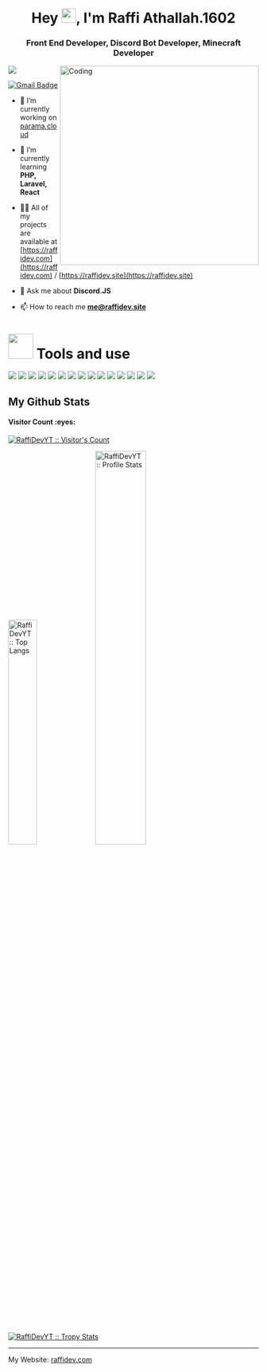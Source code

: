 <h1 align="center">Hey <img src="https://github.com/TheDudeThatCode/TheDudeThatCode/blob/master/Assets/Hi.gif" width="29px">, I'm Raffi Athallah.1602</h1>
<h3 align="center">Front End Developer, Discord Bot Developer, Minecraft Developer</h3>
<img align="right" alt="Coding" width="400" src="https://media.discordapp.net/attachments/1142049104357249154/1157454791245561887/image-removebg-preview_1.png?ex=6518ab46&is=651759c6&hm=297fa1c0030966304f257723be3a63ed5bcf907be3561151e88bf3a3513884c6&=&width=634&height=476">

<p align="left"> <img src="https://komarev.com/ghpvc/?username=RaffiDevYT&label=Profile%20views&color=0e75b6&style=flat" /> </p>

[![Gmail Badge](https://img.shields.io/badge/-raffidevyt@gmail.com-c14438?style=flat&logo=Gmail&logoColor=white&link=mailto:raffidevyt@gmail.com)](mailto:me@raffidev.site)

- 🔭 I’m currently working on [parama.cloud](https://parama.cloud/)

- 🌱 I’m currently learning **PHP, Laravel, React**

- 👨‍💻 All of my projects are available at [https://raffidev.com](https://raffidev.com) / [https://raffidev.site](https://raffidev.site)

- 💬 Ask me about **Discord.JS**

- 📫 How to reach me **me@raffidev.site**
# <img src="https://media.giphy.com/media/VgCDAzcKvsR6OM0uWg/giphy.gif" width="50"> Tools and use
![](https://img.shields.io/badge/Windows-0078D6?style=for-the-badge&logo=windows&logoColor=white)
![](https://img.shields.io/badge/Linux-797979?style=for-the-badge&logo=Linux&logoColor=blue)
![](https://img.shields.io/badge/Visual_Studio_Code-0078D4?style=for-the-badge&logo=visual%20studio%20code&logoColor=white)
![](https://img.shields.io/badge/HTML5-E34F26?style=for-the-badge&logo=html5&logoColor=white)
![](https://img.shields.io/badge/JavaScript-323330?style=for-the-badge&logo=javascript&logoColor=F7DF1E)
![](https://img.shields.io/badge/Node.js-43853D?style=for-the-badge&logo=node.js&logoColor=white)
![](https://img.shields.io/badge/PHP-777BB4?style=for-the-badge&logo=php&logoColor=white)
![](https://img.shields.io/badge/React-20232A?style=for-the-badge&logo=react&logoColor=61DAFB)
![](https://img.shields.io/badge/Bootstrap-563D7C?style=for-the-badge&logo=bootstrap&logoColor=white)
![](https://img.shields.io/badge/jQuery-0769AD?style=for-the-badge&logo=jquery&logoColor=white)
![](https://img.shields.io/badge/Laravel-FF2D20?style=for-the-badge&logo=laravel&logoColor=white)
![](https://img.shields.io/badge/MySQL-00000F?style=for-the-badge&logo=mysql&logoColor=white)
![](https://img.shields.io/badge/MongoDB-4EA94B?style=for-the-badge&logo=mongodb&logoColor=white)
![](https://img.shields.io/badge/MariaDB-003545?style=for-the-badge&logo=mariadb&logoColor=white)
![](https://img.shields.io/badge/MySQL-005C84?style=for-the-badge&logo=mysql&logoColor=white)

<h2>My Github Stats</h2>

<h4>Visitor Count :eyes:</h4>
<p>
    <a href="https://github.com/RaffiDevYT">
        <img src="https://profile-counter.glitch.me/%7BRaffiDevYT%7D/count.svg" alt="RaffiDevYT :: Visitor's Count" />
    </a>
</p>

<p>
    <a href="https://github.com/RaffiDevYT"><img src="https://github-readme-stats.vercel.app/api/top-langs/?username=RaffiDevYT&theme=tokyonight&layout=compact&hide_border=true&bg_color=282A36&icon_color=686868&title_color=57c7ff&text_color=9aedfe" alt="RaffiDevYT :: Top Langs" width="34%" /></a>
    <a href="https://github.com/RaffiDevYT"><img src="https://github-readme-stats.vercel.app/api?username=RaffiDevYT&show_icons=true&include_all_commits=true&hide_border=true&bg_color=282A36&icon_color=686868&title_color=57c7ff&text_color=9aedfe&custom_title=My+Github+Stats" alt="RaffiDevYT :: Profile Stats" width="45%" /></a>
</p>

<p>
    <a href="https://github.com/RaffiDevYT">
        <img src="https://github-profile-trophy.vercel.app/?username=RaffiDevYT&theme=dracula&rank=S,AAA,AA,B,C,A&margin-w=10" alt="RaffiDevYT :: Tropy Stats" />
    </a>
</p>

-----
My Website: [raffidev.com](https://raffidev.com)

